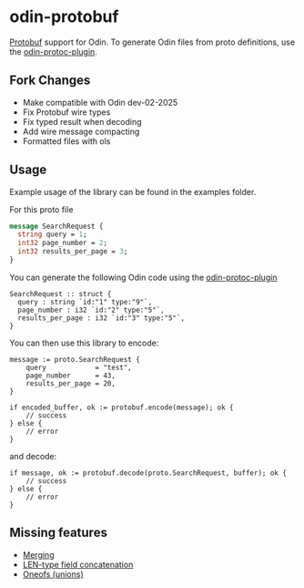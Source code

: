 # odin-protobuf
[Protobuf](https://github.com/protocolbuffers/protobuf) support for Odin. To generate Odin files from proto definitions, use the [odin-protoc-plugin](https://github.com/lordhippo/odin-protoc-plugin).

## Fork Changes

- Make compatible with Odin dev-02-2025
- Fix Protobuf wire types
- Fix typed result when decoding
- Add wire message compacting
- Formatted files with ols

## Usage
Example usage of the library can be found in the examples folder.

For this proto file
```proto
message SearchRequest {
  string query = 1;
  int32 page_number = 2;
  int32 results_per_page = 3;
}
```

You can generate the following Odin code using the [odin-protoc-plugin](https://github.com/lordhippo/odin-protoc-plugin)
```odin
SearchRequest :: struct {
  query : string `id:"1" type:"9"`,
  page_number : i32 `id:"2" type:"5"`,
  results_per_page : i32 `id:"3" type:"5"`,
}
```

You can then use this library to encode:

```odin
message := proto.SearchRequest {
	query            = "test",
	page_number      = 43,
	results_per_page = 20,
}

if encoded_buffer, ok := protobuf.encode(message); ok {
	// success
} else {
	// error
}
```

and decode:

```odin
if message, ok := protobuf.decode(proto.SearchRequest, buffer); ok {
	// success
} else {
	// error
}
```

## Missing features
- [Merging](https://github.com/lordhippo/odin-protobuf/issues/8)
- [LEN-type field concatenation](https://github.com/lordhippo/odin-protobuf/issues/2)
- [Oneofs (unions)](https://github.com/lordhippo/odin-protobuf/issues/6)
